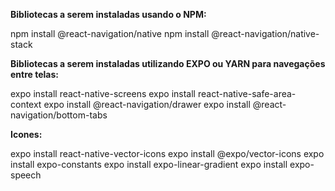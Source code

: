 **Bibliotecas a serem instaladas usando o NPM:**

npm install @react-navigation/native
npm install @react-navigation/native-stack

**Bibliotecas a serem instaladas utilizando EXPO ou YARN para navegações entre telas:** 

expo install react-native-screens
expo install react-native-safe-area-context
expo install @react-navigation/drawer
expo install @react-navigation/bottom-tabs

**Icones:** 

expo install react-native-vector-icons
expo install @expo/vector-icons
expo install expo-constants
expo install expo-linear-gradient
expo install expo-speech
